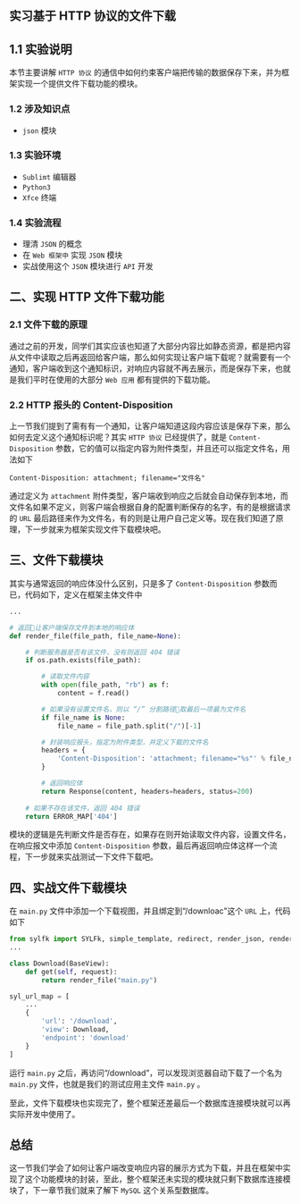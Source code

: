## 实习基于 HTTP 协议的文件下载

## 1.1 实验说明
本节主要讲解 `HTTP 协议` 的通信中如何约束客户端把传输的数据保存下来，并为框架实现一个提供文件下载功能的模块。

### 1.2 涉及知识点
* `json` 模块

### 1.3 实验环境
* `Sublimt` 编辑器
* `Python3`
* `Xfce` 终端

### 1.4 实验流程
* 理清 `JSON` 的概念
* 在 `Web 框架中` 实现 `JSON` 模块
* 实战使用这个 `JSON` 模块进行 `API` 开发

## 二、实现 HTTP 文件下载功能
### 2.1 文件下载的原理
通过之前的开发，同学们其实应该也知道了大部分内容比如静态资源，都是把内容从文件中读取之后再返回给客户端，那么如何实现让客户端下载呢？就需要有一个通知，客户端收到这个通知标识，对响应内容就不再去展示，而是保存下来，也就是我们平时在使用的大部分 `Web 应用` 都有提供的下载功能。

### 2.2 HTTP 报头的 Content-Disposition
上一节我们提到了需有有一个通知，让客户端知道这段内容应该是保存下来，那么如何去定义这个通知标识呢？其实 `HTTP 协议` 已经提供了，就是 `Content-Disposition` 参数，它的值可以指定内容为附件类型，并且还可以指定文件名，用法如下
```http
Content-Disposition: attachment; filename="文件名"
```
通过定义为 `attachment` 附件类型，客户端收到响应之后就会自动保存到本地，而文件名如果不定义，则客户端会根据自身的配置判断保存的名字，有的是根据请求的 `URL` 最后路径来作为文件名，有的则是让用户自己定义等。现在我们知道了原理，下一步就来为框架实现文件下载模块吧。

## 三、文件下载模块
其实与通常返回的响应体没什么区别，只是多了 `Content-Disposition` 参数而已，代码如下，定义在框架主体文件中
```python
...

# 返回让客户端保存文件到本地的响应体
def render_file(file_path, file_name=None):

    # 判断服务器是否有该文件，没有则返回 404 错误
    if os.path.exists(file_path):

        # 读取文件内容
        with open(file_path, "rb") as f:
            content = f.read()

        # 如果没有设置文件名，则以 “/” 分割路径取最后一项最为文件名
        if file_name is None:
            file_name = file_path.split("/")[-1]

        # 封装响应报头，指定为附件类型，并定义下载的文件名
        headers = {
            'Content-Disposition': 'attachment; filename="%s"' % file_name
        }

        # 返回响应体
        return Response(content, headers=headers, status=200)
    
    # 如果不存在该文件，返回 404 错误
    return ERROR_MAP['404']
```
模块的逻辑是先判断文件是否存在，如果存在则开始读取文件内容，设置文件名，在响应报文中添加 `Content-Disposition` 参数，最后再返回响应体这样一个流程，下一步就来实战测试一下文件下载吧。


## 四、实战文件下载模块
在 `main.py` 文件中添加一个下载视图，并且绑定到“/downloac"这个 `URL` 上，代码如下
```python
from sylfk import SYLFk, simple_template, redirect, render_json, render_file
...

class Download(BaseView):
    def get(self, request):
        return render_file("main.py")

syl_url_map = [
    ...
    {
        'url': '/download',
        'view': Download,
        'endpoint': 'download'
    }
]
```
运行 `main.py` 之后，再访问“/download”，可以发现浏览器自动下载了一个名为 `main.py` 文件，也就是我们的测试应用主文件 `main.py` 。

至此，文件下载模块也实现完了，整个框架还差最后一个数据库连接模块就可以再实际开发中使用了。

## 总结
这一节我们学会了如何让客户端改变响应内容的展示方式为下载，并且在框架中实现了这个功能模块的封装，至此，整个框架还未实现的模块就只剩下数据库连接模块了，下一章节我们就来了解下 `MySQL` 这个关系型数据库。